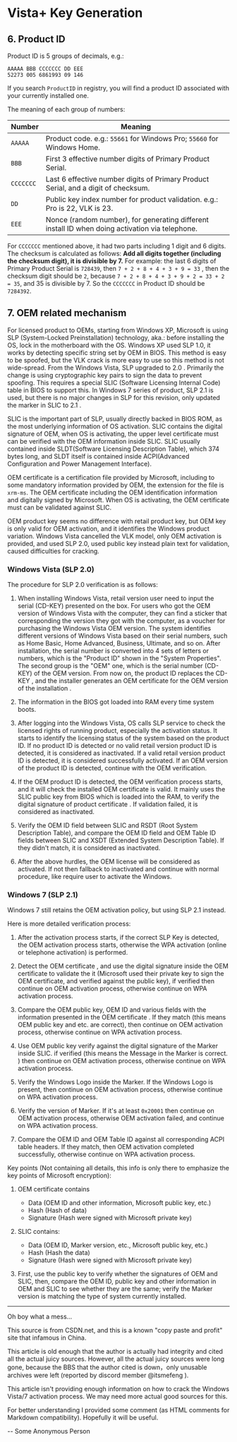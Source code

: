 # Vista+ Key Generation

## 6. Product ID

Product ID is 5 groups of decimals, e.g.:

```
AAAAA BBB CCCCCCC DD EEE
52273 005 6861993 09 146
```

If you search `ProductID` in registry, you will find a product ID associated with your currently installed one.

The meaning of each group of numbers:

| Number    | Meaning                                                                                         |
| --------- | ----------------------------------------------------------------------------------------------- |
| `AAAAA`   | Product code. e.g.: `55661` for Windows Pro; `55660` for Windows Home.                          |
| `BBB`     | First 3 effective number digits of Primary Product Serial.                                      |
| `CCCCCCC` | Last 6 effective number digits of Primary Product Serial, and a digit of checksum.              |
| `DD`      | Public key index number for product validation. e.g.: Pro is 22, VLK is 23.                     |
| `EEE`     | Nonce (random number), for generating different install ID when doing activation via telephone. |

For `CCCCCCC` mentioned above, it had two parts including 1 digit and 6 digits. The checksum is calculated as follows: **Add all digits together (including the checksum digit), it is divisible by 7.**
For example: the last 6 digits of Primary Product Serial is `728439`, then `7 + 2 + 8 + 4 + 3 + 9 = 33` , then the checksum digit should be `2`, because `7 + 2 + 8 + 4 + 3 + 9 + 2 = 33 + 2 = 35`, and 35 is divisible by 7. So the `CCCCCCC` in Product ID should be `7284392`.

## 7. OEM related mechanism
<!-- Oh boy this section is a total mess... The original content itself is confusing as hell.. -->

For licensed product to OEMs, starting from Windows XP, Microsoft is using SLP (System-Locked Preinstallation) technology, aka.: before installing the OS, lock in the motherboard with the OS. Windows XP used SLP 1.0, it works by detecting specific string set by OEM in BIOS. This method is easy to be spoofed, but the VLK crack is more easy to use so this method is not wide-spread.
From the Windows Vista, SLP upgraded to 2.0 . Primarily the change is using cryptographic key pairs to sign the data to prevent spoofing. This requires a special SLIC (Software Licensing Internal Code) table in BIOS to support this.
In Windows 7 series of product, SLP 2.1 is used, but there is no major changes in SLP for this revision, only updated the marker in SLIC to 2.1 .

SLIC is the important part of SLP, usually directly backed in BIOS ROM, as the most underlying information of OS activation. SLIC contains the digital signature of OEM, when OS is activating, the upper level certificate must can be verified with the OEM information inside SLIC. SLIC usually contained inside SLDT(Software Licensing Description Table), which 374 bytes long, and SLDT itself is contained inside ACPI(Advanced Configuration and Power Management Interface).

OEM certificate is a certification file provided by Microsoft, including to some mandatory information provided by OEM, the extension for the file is `xrm-ms`. The OEM certificate including the OEM identification information and digitally signed by Microsoft. When OS is activating, the OEM certificate must can be validated against SLIC.

OEM product key seems no difference with retail product key, but OEM key is only valid for OEM activation, and it identifies the Windows product variation. Windows Vista cancelled the VLK model, only OEM activation is provided, and used SLP 2.0, used public key instead plain text for validation, caused difficulties for cracking. 

### Windows Vista (SLP 2.0)
<!-- Following procedure is for SLP 2.0, which is for Windows Vista. -->
The procedure for SLP 2.0 verification is as follows:

1. When installing Windows Vista, retail version user need to input the serial (CD-KEY) presented on the box. For users who got the OEM version of Windows Vista with the computer, they can find a sticker that corresponding the version they got with the computer, as a voucher for purchasing the Windows Vista OEM version. The system identifies different versions of Windows Vista based on their serial numbers, such as Home Basic, Home Advanced, Business, Ultimate, and so on. After installation, the serial number is converted into 4 sets of letters or numbers, which is the "Product ID" shown in the "System Properties". The second group is the "OEM" one, which is the serial number (CD-KEY) of the OEM version. From now on, the product ID replaces the CD-KEY <!-- as user inputted their retail CD-KEY on the box, this OEM product ID became the CD-KEY in this case -->, and the installer generates an OEM certificate for the OEM version of the installation <!-- "product certificate" maybe? And, installed to where? usually the installation is done by OEM. The information is conflicting with the "OEM certificate is a certification file provided by Microsoft" mentioned above. -->.

2. The information in the BIOS got loaded into RAM every time system boots.

3. After logging into the Windows Vista, OS calls SLP service to check the licensed rights of running product, especially the activation status. It starts to identify the licensing status of the system based on the product ID. If no product ID is detected or no valid retail version product ID is detected, it is considered as inactivated. If a valid retail version product ID is detected, it is considered successfully activated. If an OEM version of the product ID is detected, continue with the OEM verification.

4. If the OEM product ID is detected, the OEM verification process starts, and it will check the installed OEM certificate <!-- "product certificate" ? --> is valid. It mainly uses the SLIC public key from BIOS which is loaded into the RAM, to verify the digital signature of product certificate <!-- Yes, this "product certificate" came from nowhere, so I guess this the OEM certificate that installed while installing the Windows Vista by OEM. -->. If validation failed, it is considered as inactivated.

5. Verify the OEM ID field between SLIC and RSDT (Root System Description Table), and compare the OEM ID field and OEM Table ID fields between SLIC and XSDT (Extended System Description Table). If they didn't match, it is considered as inactivated.

6. After the above hurdles, the OEM license will be considered as activated. If not then fallback to inactivated and continue with normal procedure, like require user to activate the Windows.

### Windows 7 (SLP 2.1)
<!-- Following procedure is for SLP 2.1, which is for Windows 7. -->
Windows 7 still retains the OEM activation policy, but using SLP 2.1 instead.

Here is more detailed verification process:

1. After the activation process starts, if the correct SLP Key is detected, the OEM activation process starts, otherwise the WPA activation (online or telephone activation) is performed.

2. Detect the OEM certificate <!-- "product certificate" ? -->, and use the digital signature inside the OEM certificate to validate the it (Microsoft used their private key to sign the OEM certificate, and verified against the public key), if verified then continue on OEM activation process, otherwise continue on WPA activation process.

3. Compare the OEM public key, OEM ID and various fields with the information presented in the OEM certificate <!-- "product certificate" ? -->. If they match (this means OEM public key and etc. are correct), then continue on OEM activation process, otherwise continue on WPA activation process.

4. Use OEM public key verify against the digital signature of the Marker inside SLIC. if verified (this means the Message in the Marker is correct. <!-- There is no where talked about what is that Message and Marker. -->) then continue on OEM activation process, otherwise continue on WPA activation process.

5. Verify the Windows Logo <!-- I guess? "Windows Logo" part can be directly translate to "Windows Flag Mark", and this "Flag" means that actual waving thing, not a digital bit. I guess this approach is similar as the Nintendo logo bitmap inside Game Boy game cartridge ROM thing. --> inside the Marker. If the Windows Logo is present, then continue on OEM activation process, otherwise continue on WPA activation process.

6. Verify the version of Marker. If it's at least `0x20001` then continue on OEM activation process, otherwise OEM activation failed, and continue on WPA activation process.

7. Compare the OEM ID and OEM Table ID against all corresponding ACPI table headers. If they match, then OEM activation completed successfully, otherwise continue on WPA activation process.

Key points (Not containing all details, this info is only there to emphasize the key points of Microsoft encryption):

1. OEM certificate <!-- "product certificate" ? --> contains
    - Data (OEM ID and other information, Microsoft public key, etc.)
    - Hash (Hash of data)
    - Signature (Hash were signed with Microsoft private key)

2. SLIC contains:
    - Data (OEM ID, Marker version, etc., Microsoft public key, etc.)
    - Hash (Hash the data)
    - Signature (Hash were signed with Microsoft private key)

3. First, use the public key to verify whether the signatures of OEM and SLIC, then, compare the OEM ID, public key and other information in OEM and SLIC to see whether they are the same; verify the Marker version is matching the type of system currently installed.

* * *
Oh boy what a mess...

This source is from CSDN.net, and this is a known "copy paste and profit" site that infamous in China.

This article is old enough that the author is actually had integrity and cited all the actual juicy sources. However, all the actual juicy sources were long gone, because the BBS that the author cited is down，only unusable archives were left (reported by discord member @itsmefeng ). 

This article isn't providing enough information on how to crack the Windows Vista/7 activation process. We may need more actual good sources for this.

For better understanding I provided some comment (as HTML comments for Markdown compatibility). Hopefully it will be useful.

-- Some Anonymous Person
